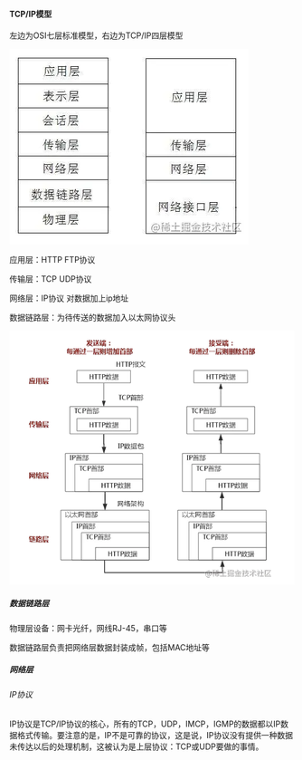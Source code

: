 #### TCP/IP模型

左边为OSI七层标准模型，右边为TCP/IP四层模型

![image-20220402171432419](\image\image-20220402171432419.png)

应用层：HTTP FTP协议

传输层：TCP UDP协议

网络层：IP协议 对数据加上ip地址

数据链路层：为待传送的数据加入以太网协议头

![image-20220402171824285](\image\image-20220402171824285.png)

##### 数据链路层

物理层设备：网卡光纤，网线RJ-45，串口等

数据链路层负责把网络层数据封装成帧，包括MAC地址等

##### 网络层

###### IP协议

IP协议是TCP/IP协议的核心，所有的TCP，UDP，IMCP，IGMP的数据都以IP数据格式传输。要注意的是，IP不是可靠的协议，这是说，IP协议没有提供一种数据未传达以后的处理机制，这被认为是上层协议：TCP或UDP要做的事情。